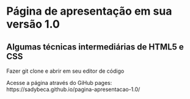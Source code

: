 <h1>Página de apresentação em sua versão 1.0</h1>
<h2>Algumas técnicas intermediárias de HTML5 e CSS</h2>
<p>Fazer git clone e abrir em seu editor de código</p>
<p> Acesse a página através do GiHub pages: https://sadybeca.github.io/pagina-apresentacao-1.0/</p>
